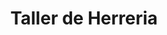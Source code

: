 ---
title: "Taller de Herreria"
url: /urbaniziacion-luz-maria/taller-de-herreria/
shop: reparación de automóviles
---